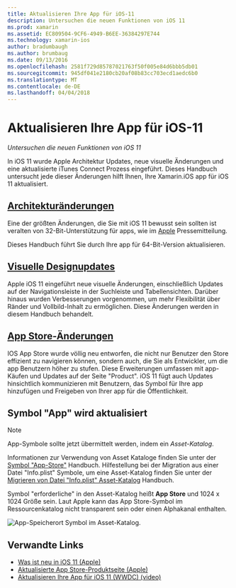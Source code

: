 ```yaml
---
title: Aktualisieren Ihre App für iOS-11
description: Untersuchen die neuen Funktionen von iOS 11
ms.prod: xamarin
ms.assetid: EC809504-9CF6-4949-B6EE-36384297E744
ms.technology: xamarin-ios
author: bradumbaugh
ms.author: brumbaug
ms.date: 09/13/2016
ms.openlocfilehash: 2581f729d85787021763f50f005e84d6bbb5db01
ms.sourcegitcommit: 945df041e2180cb20af08b83cc703ecd1aedc6b0
ms.translationtype: MT
ms.contentlocale: de-DE
ms.lasthandoff: 04/04/2018
---
```

# <a name="updating-your-app-to-ios-11"></a>Aktualisieren Ihre App für iOS-11

_Untersuchen die neuen Funktionen von iOS 11_

In iOS 11 wurde Apple Architektur Updates, neue visuelle Änderungen und eine aktualisierte iTunes Connect Prozess eingeführt. Dieses Handbuch untersucht jede dieser Änderungen hilft Ihnen, Ihre Xamarin.iOS app für iOS 11 aktualisiert.

## <a name="architecture-changesarchitecture-changesmd"></a>[Architekturänderungen](architecture-changes.md)

Eine der größten Änderungen, die Sie mit iOS 11 bewusst sein sollten ist veralten von 32-Bit-Unterstützung für apps, wie im [Apple](https://developer.apple.com/news/?id=06282017b) Pressemitteilung.

Dieses Handbuch führt Sie durch Ihre app für 64-Bit-Version aktualisieren.

## <a name="visual-design-updatesvisual-designmd"></a>[Visuelle Designupdates](visual-design.md)

Apple iOS 11 eingeführt neue visuelle Änderungen, einschließlich Updates auf der Navigationsleiste in der Suchleiste und Tabellensichten. Darüber hinaus wurden Verbesserungen vorgenommen, um mehr Flexibilität über Ränder und Vollbild-Inhalt zu ermöglichen. Diese Änderungen werden in diesem Handbuch behandelt.

## <a name="app-store-changesapp-store-changesmd"></a>[App Store-Änderungen](app-store-changes.md)

IOS App Store wurde völlig neu entworfen, die nicht nur Benutzer den Store effizient zu navigieren können, sondern auch, die Sie als Entwickler, um die app Benutzern höher zu stufen. Diese Erweiterungen umfassen mit app-Käufen und Updates auf der Seite "Product". iOS 11 fügt auch Updates hinsichtlich kommunizieren mit Benutzern, das Symbol für Ihre app hinzufügen und Freigeben von Ihrer app für die Öffentlichkeit.

## <a name="app-icon-updates"></a>Symbol "App" wird aktualisiert

> [!NOTE]
> App-Symbole sollte jetzt übermittelt werden, indem ein _Asset-Katalog_. 

Informationen zur Verwendung von Asset Kataloge finden Sie unter der [Symbol "App-Store"](~/ios/app-fundamentals/images-icons/app-store-icon.md) Handbuch. Hilfestellung bei der Migration aus einer Datei "Info.plist" Symbole, um eine Asset-Katalog finden Sie unter der [Migrieren von Datei "Info.plist" Asset-Katalog](~/ios/app-fundamentals/images-icons/app-icons.md) Handbuch.

Symbol "erforderliche" in den Asset-Katalog heißt **App Store** und 1024 x 1024 Größe sein. Laut Apple kann das App Store-Symbol im Ressourcenkatalog nicht transparent sein oder einen Alphakanal enthalten.

![App-Speicherort Symbol im Asset-Katalog.](images/image1.png)

## <a name="related-links"></a>Verwandte Links

- [Was ist neu in iOS 11 (Apple)](https://developer.apple.com/ios/)
- [Aktualisierte App Store-Produktseite (Apple)](https://developer.apple.com/app-store/product-page/)
- [Aktualisieren Ihre App für iOS 11 (WWDC) (video)](https://developer.apple.com/videos/play/wwdc2017/204/)
